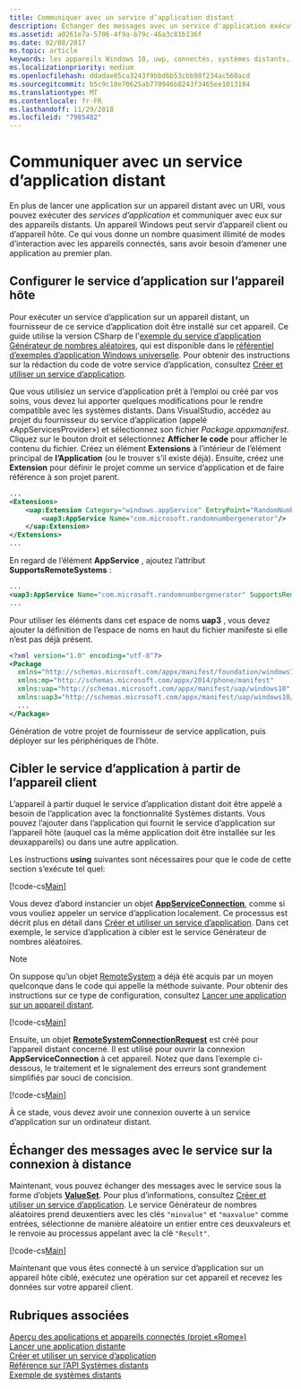 ```yaml
---
title: Communiquer avec un service d’application distant
description: Échanger des messages avec un service d'application exécuté sur un appareil distant utilisant le projet Rome.
ms.assetid: a0261e7a-5706-4f9a-b79c-46a3c81b136f
ms.date: 02/08/2017
ms.topic: article
keywords: les appareils Windows 10, uwp, connectés, systèmes distants, rome, projet rome, tâche en arrière-plan, service d’application
ms.localizationpriority: medium
ms.openlocfilehash: ddadae05ca3243f9bbd6b53cbb98f234ac560acd
ms.sourcegitcommit: b5c9c18e70625ab770946b8243f3465ee1013184
ms.translationtype: MT
ms.contentlocale: fr-FR
ms.lasthandoff: 11/29/2018
ms.locfileid: "7985482"
---
```

# <a name="communicate-with-a-remote-app-service"></a>Communiquer avec un service d’application distant

En plus de lancer une application sur un appareil distant avec un URI, vous pouvez exécuter des *services d’application* et communiquer avec eux sur des appareils distants. Un appareil Windows peut servir d’appareil client ou d’appareil hôte. Ce qui vous donne un nombre quasiment illimité de modes d’interaction avec les appareils connectés, sans avoir besoin d’amener une application au premier plan.

## <a name="set-up-the-app-service-on-the-host-device"></a>Configurer le service d’application sur l’appareil hôte
Pour exécuter un service d’application sur un appareil distant, un fournisseur de ce service d’application doit être installé sur cet appareil. Ce guide utilise la version CSharp de l'[exemple du service d’application Générateur de nombres aléatoires](https://github.com/Microsoft/Windows-universal-samples/tree/master/Samples/AppServices), qui est disponible dans le [référentiel d’exemples d’application Windows universelle](https://github.com/Microsoft/Windows-universal-samples/tree/master/Samples/AppServices). Pour obtenir des instructions sur la rédaction du code de votre service d’application, consultez [Créer et utiliser un service d’application](how-to-create-and-consume-an-app-service.md).

Que vous utilisiez un service d’application prêt à l’emploi ou créé par vos soins, vous devez lui apporter quelques modifications pour le rendre compatible avec les systèmes distants. Dans VisualStudio, accédez au projet du fournisseur du service d’application (appelé «AppServicesProvider») et sélectionnez son fichier _Package.appxmanifest_. Cliquez sur le bouton droit et sélectionnez **Afficher le code** pour afficher le contenu du fichier. Créez un élément **Extensions** à l’intérieur de l’élément principal de **l’Application** (ou le trouver s’il existe déjà). Ensuite, créez une **Extension** pour définir le projet comme un service d’application et de faire référence à son projet parent.

``` xml
...
<Extensions>
    <uap:Extension Category="windows.appService" EntryPoint="RandomNumberService.RandomNumberGeneratorTask">
        <uap3:AppService Name="com.microsoft.randomnumbergenerator"/>
    </uap:Extension>
</Extensions>
...
```

En regard de l’élément **AppService** , ajoutez l’attribut **SupportsRemoteSystems** :

``` xml
...
<uap3:AppService Name="com.microsoft.randomnumbergenerator" SupportsRemoteSystems="true"/>
...
```

Pour utiliser les éléments dans cet espace de noms **uap3** , vous devez ajouter la définition de l’espace de noms en haut du fichier manifeste si elle n’est pas déjà présent.

```xml
<?xml version="1.0" encoding="utf-8"?>
<Package
  xmlns="http://schemas.microsoft.com/appx/manifest/foundation/windows10"
  xmlns:mp="http://schemas.microsoft.com/appx/2014/phone/manifest"
  xmlns:uap="http://schemas.microsoft.com/appx/manifest/uap/windows10"
  xmlns:uap3="http://schemas.microsoft.com/appx/manifest/uap/windows10/3">
  ...
</Package>
```

Génération de votre projet de fournisseur de service application, puis déployer sur les périphériques de l’hôte.

## <a name="target-the-app-service-from-the-client-device"></a>Cibler le service d’application à partir de l’appareil client
L’appareil à partir duquel le service d’application distant doit être appelé a besoin de l’application avec la fonctionnalité Systèmes distants. Vous pouvez l’ajouter dans l’application qui fournit le service d’application sur l’appareil hôte (auquel cas la même application doit être installée sur les deuxappareils) ou dans une autre application.

Les instructions **using** suivantes sont nécessaires pour que le code de cette section s’exécute tel quel:

[!code-cs[Main](./code/RemoteAppService/MainPage.xaml.cs#SnippetUsings)]


Vous devez d’abord instancier un objet [**AppServiceConnection**](https://msdn.microsoft.com/library/windows/apps/Windows.ApplicationModel.AppService.AppServiceConnection), comme si vous vouliez appeler un service d’application localement. Ce processus est décrit plus en détail dans [Créer et utiliser un service d’application](how-to-create-and-consume-an-app-service.md). Dans cet exemple, le service d’application à cibler est le service Générateur de nombres aléatoires.

> [!NOTE]
> On suppose qu’un objet [RemoteSystem](https://msdn.microsoft.com/library/windows/apps/Windows.System.RemoteSystems.RemoteSystem) a déjà été acquis par un moyen quelconque dans le code qui appelle la méthode suivante. Pour obtenir des instructions sur ce type de configuration, consultez [Lancer une application sur un appareil distant](launch-a-remote-app.md).

[!code-cs[Main](./code/RemoteAppService/MainPage.xaml.cs#SnippetAppService)]

Ensuite, un objet [**RemoteSystemConnectionRequest**](https://msdn.microsoft.com/library/windows/apps/Windows.System.RemoteSystems.RemoteSystemConnectionRequest) est créé pour l’appareil distant concerné. Il est utilisé pour ouvrir la connexion **AppServiceConnection** à cet appareil. Notez que dans l’exemple ci-dessous, le traitement et le signalement des erreurs sont grandement simplifiés par souci de concision.

[!code-cs[Main](./code/RemoteAppService/MainPage.xaml.cs#SnippetRemoteConnection)]

À ce stade, vous devez avoir une connexion ouverte à un service d’application sur un ordinateur distant.

## <a name="exchange-service-specific-messages-over-the-remote-connection"></a>Échanger des messages avec le service sur la connexion à distance

Maintenant, vous pouvez échanger des messages avec le service sous la forme d’objets [**ValueSet**](https://msdn.microsoft.com/library/windows/apps/windows.foundation.collections.valueset). Pour plus d’informations, consultez [Créer et utiliser un service d’application](how-to-create-and-consume-an-app-service.md). Le service Générateur de nombres aléatoires prend deuxentiers avec les clés `"minvalue"` et `"maxvalue"` comme entrées, sélectionne de manière aléatoire un entier entre ces deuxvaleurs et le renvoie au processus appelant avec la clé `"Result"`.

[!code-cs[Main](./code/RemoteAppService/MainPage.xaml.cs#SnippetSendMessage)]

Maintenant que vous êtes connecté à un service d’application sur un appareil hôte ciblé, exécutez une opération sur cet appareil et recevez les données sur votre appareil client.

## <a name="related-topics"></a>Rubriques associées

[Aperçu des applications et appareils connectés (projet «Rome»)](connected-apps-and-devices.md)  
[Lancer une application distante](launch-a-remote-app.md)  
[Créer et utiliser un service d’application](how-to-create-and-consume-an-app-service.md)  
[Référence sur l’API Systèmes distants](https://msdn.microsoft.com/library/windows/apps/Windows.System.RemoteSystems)  
[Exemple de systèmes distants](https://github.com/Microsoft/Windows-universal-samples/tree/dev/Samples/RemoteSystems)
